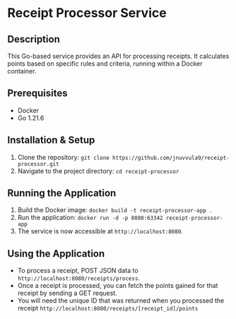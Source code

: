 # Receipt Processor Service

## Description
This Go-based service provides an API for processing receipts. It calculates points based on specific rules and criteria, running within a Docker container.

## Prerequisites
- Docker
- Go 1.21.6

## Installation & Setup
1. Clone the repository: `git clone https://github.com/jnuvvula9/receipt-processor.git`
2. Navigate to the project directory: `cd receipt-processor`

## Running the Application
1. Build the Docker image: `docker build -t receipt-processor-app .`
2. Run the application: `docker run -d -p 8080:63342 receipt-processor-app`
3. The service is now accessible at `http://localhost:8080`.

## Using the Application
- To process a receipt, POST JSON data to `http://localhost:8080/receipts/process`.
- Once a receipt is processed, you can fetch the points gained for that receipt by sending a GET request.
- You will need the unique ID that was returned when you processed the receipt `http://localhost:8080/receipts/[receipt_id]/points`

